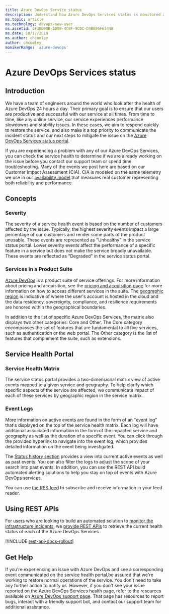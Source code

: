 ```yaml
---
title: Azure DevOps Service status 
description: Understand how Azure DevOps Services status is monitored and available to users
ms.topic: article
ms.technology: devops-new-user
ms.assetid: 3F3BD90B-1D08-4C8F-9CDC-D4B806F65448
ms.date: 10/17/2019
ms.author: chcomley
author: chcomley
monikerRange: 'azure-devops'
---
```


# Azure DevOps Services status

## Introduction

We have a team of engineers around the world who look after the
health of Azure DevOps 24 hours a day. Their primary goal is to ensure
that our users are productive and successful with our service at all times.
From time to time, like any online service, our service experiences performance
slowdowns and stability issues. In these cases, we aim to respond quickly to
restore the service, and also make it a top priority to communicate the incident
status and our next steps to mitigate the issue on the
[Azure DevOps Services status portal](https://status.dev.azure.com).

If you are experiencing a problem with any of our Azure DevOps Services, you can check the
service health to determine if we are already working on the issue before you contact our
support team or spend time troubleshooting. Many of the events we post here are based on our
Customer Impact Assessment (CIA). CIA is modeled on the same telemetry we use in our
[availability model](https://devblogs.microsoft.com/bharry/how-do-you-measure-quality-of-a-service/)
that measures real customer representing both reliability and performance.

## Concepts

### Severity

The severity of a service health event is based on the number of customers affected by the issue.
Typically, the highest severity events impact a large percentage of our customers and render some parts
of the product unusable. These events are represented as "Unhealthy" in the service status portal.
Lower severity events affect the performance of a specific feature in a service but does not make the
service broadly unavailable. These events are reflected as "Degraded" in the service status portal.

### Services in a Product Suite

[Azure DevOps](https://azure.microsoft.com/services/devops/) is a product suite of service offerings.
For more information about pricing and acquisition, see the [pricing and acquisition page](https://azure.microsoft.com/pricing/details/devops/azure-devops-services/)
for more information on how to access different services in the suite.
The [geographic region](https://azure.microsoft.com/global-infrastructure/geographies/) is indicative of where the
user's account is hosted in the cloud and the data residency, sovereignty, compliance,
and resilience requirements are honored within the geographical boundaries.

In addition to the list of specific Azure DevOps Services, the matrix also displays two other
categories: Core and Other. The Core category encompasses the set of features that are fundamental to
all five services, such as authentication or the web portal. The Other category is the
list of features that complement the suite, such as extensions.

## Service Health Portal

### Service Health Matrix

The service status portal provides a two-dimensional matrix view of active events mapped to a
given service and geography. To help clarify which specific aspects of the service are affected,
we communicate impact of each of these services by geographic region in the service matrix.

### Event Logs

More information on active events are found in the form of an "event log" that's displayed on the top
of the service health matrix. Each log will have additional associated information in the form of the impacted service
and geography as well as the duration of a specific event. You can click through the provided hyperlink to navigate into
the event log, which provides detailed information on the event being investigated.

The [Status history section](https://status.dev.azure.com/_history) provides a view into current active
events as well as past events. You can also filter the logs to adjust the scope of your search into past events.
In addition, you can use the REST API build automated alerting solutions to help you stay on top of events with Azure
DevOps services.

You can use [the RSS feed](https://status.dev.azure.com/_rss) to subscribe and receive information in your feed reader.

## Using REST APIs

For users who are looking to build an automated solution to [monitor the infrastructure incidents](https://docs.microsoft.com/azure/service-health/service-health-overview),
we [provide REST APIs](https://docs.microsoft.com/rest/api/resourcehealth/) to retrieve the current health status of each of the Azure DevOps Services.

[!INCLUDE [rest-api-docs-rollout](../includes/rest-api-docs-rollout.md)]

## Get Help

If you're experiencing an issue with Azure DevOps and see a corresponding event communicated on the service health portal,be assured that we're working to restore normal operations of the service. You don't need to take any further
action to notify us. However, if you don't see your issue reported on the Azure DevOps Services health page, refer
to the resources available on [Azure DevOps support page](https://azure.microsoft.com/support/devops/). That page has
resources to report bugs, interact with a friendly support bot, and contact our support team for additional assistance.
